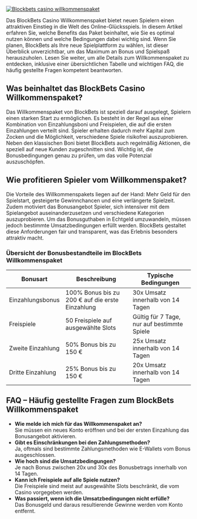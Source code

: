 [![Blockbets casino willkommenspaket](https://123-caf.pages.dev/gitsignup.png)](https://vrmoo.ru/Bt82HjjY)

<p>Das BlockBets Casino Willkommenspaket bietet neuen Spielern einen attraktiven Einstieg in die Welt des Online-Glücksspiels. In diesem Artikel erfahren Sie, welche Benefits das Paket beinhaltet, wie Sie es optimal nutzen können und welche Bedingungen dabei wichtig sind. Wenn Sie planen, BlockBets als Ihre neue Spielplattform zu wählen, ist dieser Überblick unverzichtbar, um das Maximum an Bonus und Spielspaß herauszuholen. Lesen Sie weiter, um alle Details zum Willkommenspaket zu entdecken, inklusive einer übersichtlichen Tabelle und wichtigen FAQ, die häufig gestellte Fragen kompetent beantworten.</p>  <h2>Was beinhaltet das BlockBets Casino Willkommenspaket?</h2> <p>Das Willkommenspaket von BlockBets ist speziell darauf ausgelegt, Spielern einen starken Start zu ermöglichen. Es besteht in der Regel aus einer Kombination von Einzahlungsboni und Freispielen, die auf die ersten Einzahlungen verteilt sind. Spieler erhalten dadurch mehr Kapital zum Zocken und die Möglichkeit, verschiedene Spiele risikofrei auszuprobieren. Neben den klassischen Boni bietet BlockBets auch regelmäßig Aktionen, die speziell auf neue Kunden zugeschnitten sind. Wichtig ist, die Bonusbedingungen genau zu prüfen, um das volle Potenzial auszuschöpfen.</p>  <h2>Wie profitieren Spieler vom Willkommenspaket?</h2> <p>Die Vorteile des Willkommenspakets liegen auf der Hand: Mehr Geld für den Spielstart, gesteigerte Gewinnchancen und eine verlängerte Spielzeit. Zudem motiviert das Bonusangebot Spieler, sich intensiver mit dem Spielangebot auseinanderzusetzen und verschiedene Kategorien auszuprobieren. Um das Bonusguthaben in Echtgeld umzuwandeln, müssen jedoch bestimmte Umsatzbedingungen erfüllt werden. BlockBets gestaltet diese Anforderungen fair und transparent, was das Erlebnis besonders attraktiv macht.</p>  <h3>Übersicht der Bonusbestandteile im BlockBets Willkommenspaket</h3> <table>   <thead>     <tr>       <th>Bonusart</th>       <th>Beschreibung</th>       <th>Typische Bedingungen</th>     </tr>   </thead>   <tbody>     <tr>       <td>Einzahlungsbonus</td>       <td>100% Bonus bis zu 200 € auf die erste Einzahlung</td>       <td>30x Umsatz innerhalb von 14 Tagen</td>     </tr>     <tr>       <td>Freispiele</td>       <td>50 Freispiele auf ausgewählte Slots</td>       <td>Gültig für 7 Tage, nur auf bestimmte Spiele</td>     </tr>     <tr>       <td>Zweite Einzahlung</td>       <td>50% Bonus bis zu 150 €</td>       <td>25x Umsatz innerhalb von 14 Tagen</td>     </tr>     <tr>       <td>Dritte Einzahlung</td>       <td>25% Bonus bis zu 150 €</td>       <td>20x Umsatz innerhalb von 14 Tagen</td>     </tr>   </tbody> </table>  <h2>FAQ – Häufig gestellte Fragen zum BlockBets Willkommenspaket</h2> <ul>   <li><strong>Wie melde ich mich für das Willkommenspaket an?</strong><br>Sie müssen ein neues Konto eröffnen und bei der ersten Einzahlung das Bonusangebot aktivieren.</li>   <li><strong>Gibt es Einschränkungen bei den Zahlungsmethoden?</strong><br>Ja, oftmals sind bestimmte Zahlungsmethoden wie E-Wallets vom Bonus ausgeschlossen.</li>   <li><strong>Wie hoch sind die Umsatzbedingungen?</strong><br>Je nach Bonus zwischen 20x und 30x des Bonusbetrags innerhalb von 14 Tagen.</li>   <li><strong>Kann ich Freispiele auf alle Spiele nutzen?</strong><br>Die Freispiele sind meist auf ausgewählte Slots beschränkt, die vom Casino vorgegeben werden.</li>   <li><strong>Was passiert, wenn ich die Umsatzbedingungen nicht erfülle?</strong><br>Das Bonusgeld und daraus resultierende Gewinne werden vom Konto entfernt.</li> </ul>